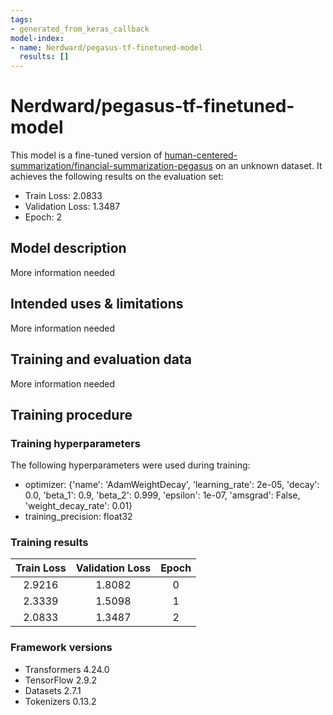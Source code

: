```yaml
---
tags:
- generated_from_keras_callback
model-index:
- name: Nerdward/pegasus-tf-finetuned-model
  results: []
---
```


<!-- This model card has been generated automatically according to the information Keras had access to. You should
probably proofread and complete it, then remove this comment. -->

# Nerdward/pegasus-tf-finetuned-model

This model is a fine-tuned version of [human-centered-summarization/financial-summarization-pegasus](https://huggingface.co/human-centered-summarization/financial-summarization-pegasus) on an unknown dataset.
It achieves the following results on the evaluation set:
- Train Loss: 2.0833
- Validation Loss: 1.3487
- Epoch: 2

## Model description

More information needed

## Intended uses & limitations

More information needed

## Training and evaluation data

More information needed

## Training procedure

### Training hyperparameters

The following hyperparameters were used during training:
- optimizer: {'name': 'AdamWeightDecay', 'learning_rate': 2e-05, 'decay': 0.0, 'beta_1': 0.9, 'beta_2': 0.999, 'epsilon': 1e-07, 'amsgrad': False, 'weight_decay_rate': 0.01}
- training_precision: float32

### Training results

| Train Loss | Validation Loss | Epoch |
|:----------:|:---------------:|:-----:|
| 2.9216     | 1.8082          | 0     |
| 2.3339     | 1.5098          | 1     |
| 2.0833     | 1.3487          | 2     |


### Framework versions

- Transformers 4.24.0
- TensorFlow 2.9.2
- Datasets 2.7.1
- Tokenizers 0.13.2
